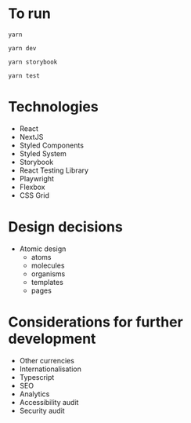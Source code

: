 # To run

`yarn`

`yarn dev`

`yarn storybook`

`yarn test`

# Technologies

- React
- NextJS
- Styled Components
- Styled System
- Storybook
- React Testing Library
- Playwright
- Flexbox
- CSS Grid

# Design decisions

- Atomic design
  - atoms
  - molecules
  - organisms
  - templates
  - pages

# Considerations for further development

- Other currencies
- Internationalisation
- Typescript
- SEO
- Analytics
- Accessibility audit
- Security audit
